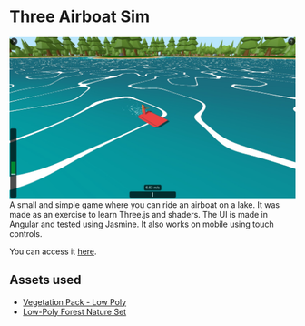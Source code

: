 # Three Airboat Sim

![screenshot](./screenshot.jpg)
A small and simple game where you can ride an airboat on a lake.
It was made as an exercise to learn Three.js and shaders.
The UI is made in Angular and tested using Jasmine.
It also works on mobile using touch controls.

You can access it [here](https://stopnoanime.github.io/three-airboat-sim/).

## Assets used
- [Vegetation Pack - Low Poly](https://skfb.ly/6UYDF)
- [Low-Poly Forest Nature Set](https://www.cgtrader.com/free-3d-models/exterior/landscape/low-poly-forest-nature-set-free-trial)
